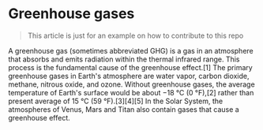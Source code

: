 # Greenhouse gases

> This article is just for an example on how to contribute to this repo

A greenhouse gas (sometimes abbreviated GHG) is a gas in an atmosphere that absorbs and emits radiation within the thermal infrared range. This process is the fundamental cause of the greenhouse effect.[1] The primary greenhouse gases in Earth's atmosphere are water vapor, carbon dioxide, methane, nitrous oxide, and ozone. Without greenhouse gases, the average temperature of Earth's surface would be about −18 °C (0 °F),[2] rather than present average of 15 °C (59 °F).[3][4][5] In the Solar System, the atmospheres of Venus, Mars and Titan also contain gases that cause a greenhouse effect.
